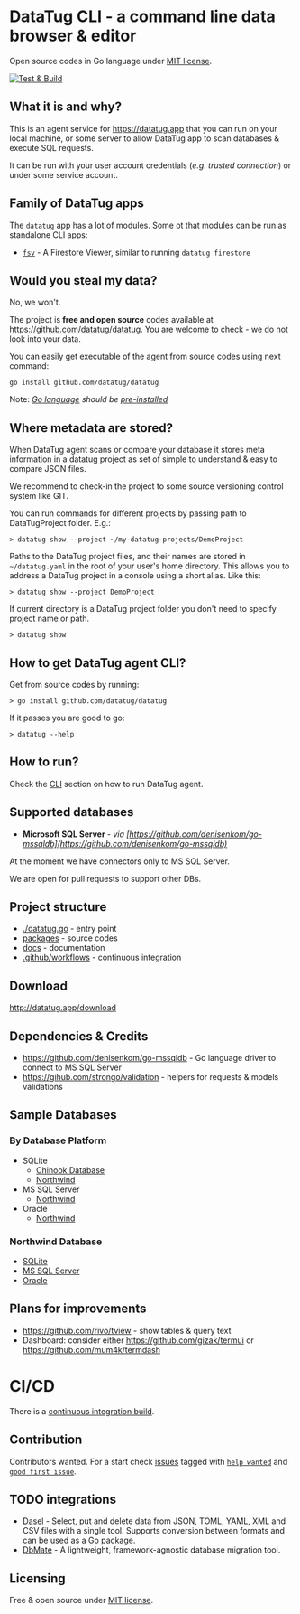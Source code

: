 # DataTug CLI - a command line data browser & editor

Open source codes in Go language under [MIT license](./LICENSE).

[![Test & Build](https://github.com/datatug/datatug/actions/workflows/golangci.yml/badge.svg)](https://github.com/datatug/datatug/actions/workflows/golangci.yml)

## What it is and why?

This is an agent service for https://datatug.app that you can run on your local machine, or some server to allow DataTug
app to scan databases & execute SQL requests.

It can be run with your user account credentials (*e.g. trusted connection*) or under some service account.

## Family of DataTug apps

The `datatug` app has a lot of modules. Some ot that modules can be run as standalone CLI apps:

- [`fsv`](apps/firestoreviewer) - A Firestore Viewer, similar to running `datatug firestore`

## Would you steal my data?

No, we won't.

The project is **free and open source** codes available at https://github.com/datatug/datatug. You are welcome to
check - we do not look into your data.

You can easily get executable of the agent from source codes using next command:

```
go install github.com/datatug/datatug
```

Note: _[Go language](https://golang.org/) should be [pre-installed](https://golang.org/dl/)_

## Where metadata are stored?

When DataTug agent scans or compare your database it stores meta information in a datatug project as set of simple to
understand & easy to compare JSON files.

We recommend to check-in the project to some source versioning control system like GIT.

You can run commands for different projects by passing path to DataTugProject folder. E.g.:

```
> datatug show --project ~/my-datatug-projects/DemoProject
```

Paths to the DataTug project files, and their names are stored in `~/datatug.yaml` in the root of your user's home
directory.
This allows you to address a DataTug project in a console using a short alias. Like this:

```
> datatug show --project DemoProject
```

If current directory is a DataTug project folder you don't need to specify project name or path.

```
> datatug show
```

## How to get DataTug agent CLI?

Get from source codes by running:

```
> go install github.com/datatug/datatug
```

If it passes you are good to go:

```
> datatug --help
```

## How to run?

Check the [CLI](./packages/cli) section on how to run DataTug agent.

## Supported databases

- **Microsoft SQL Server** - *via [https://github.com/denisenkom/go-mssqldb](https://github.com/denisenkom/go-mssqldb)*

At the moment we have connectors only to MS SQL Server.

We are open for pull requests to support other DBs.

## Project structure

- [./datatug.go](datatug.go) - entry point
- [packages](packages) - source codes
- [docs](docs) - documentation
- [.github/workflows](.github/workflows) - continuous integration

## Download

http://datatug.app/download

## Dependencies & Credits

- https://github.com/denisenkom/go-mssqldb - Go language driver to connect to MS SQL Server
- https://gihub.com/strongo/validation - helpers for requests & models validations

## Sample Databases

### By Database Platform

- SQLite
    - [Chinook Database](https://github.com/lerocha/chinook-database)
    - [Northwind](https://github.com/jpwhite3/northwind-SQLite3)
- MS SQL Server
    - [Northwind](https://github.com/Microsoft/sql-server-samples/tree/master/samples/databases/northwind-pubs)
- Oracle
    - [Northwind](https://github.com/dshifflet/NorthwindOracle_DDL)

### Northwind Database

- [SQLite](https://github.com/jpwhite3/northwind-SQLite3)
- [MS SQL Server](https://github.com/Microsoft/sql-server-samples/tree/master/samples/databases/northwind-pubs)
- [Oracle](https://github.com/dshifflet/NorthwindOracle_DDL)

## Plans for improvements

- https://github.com/rivo/tview - show tables & query text
- Dashboard: consider either https://github.com/gizak/termui or https://github.com/mum4k/termdash

# CI/CD

There is a [continuous integration build](docs/CI-CD.md).

## Contribution

Contributors wanted. For a start check [issues](https://github.com/datatug/datatug/issues)
tagged with [`help wanted`](https://github.com/datatug/datatug/labels/help%20wanted)
and [`good first issue`](https://github.com/datatug/datatug/labels/good%20first%20issue).

## TODO integrations

- [Dasel](https://github.com/TomWright/dasel) - Select, put and delete data from JSON, TOML, YAML, XML and CSV files
  with a single tool. Supports conversion between formats and can be used as a Go package.
- [DbMate](https://github.com/amacneil/dbmate) - A lightweight, framework-agnostic database migration tool.

## Licensing

Free & open source under [MIT license](./LICENSE).
